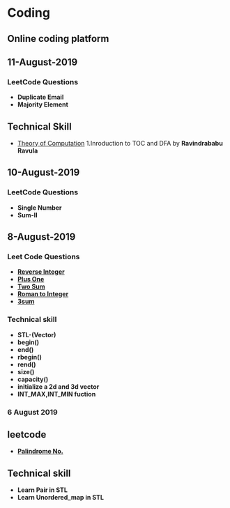 # Coding
## Online coding platform
## 11-August-2019
### LeetCode Questions
- **Duplicate Email**
- **Majority Element**
## Technical Skill
- [Theory of Computation](https://youtu.be/eqCkkC9A0Q4) 1.Inroduction to TOC and DFA 
 by **Ravindrababu Ravula**
## 10-August-2019
### LeetCode Questions
- **Single Number**
- **Sum-II**
## 8-August-2019
### Leet Code Questions
- **[Reverse Integer](https://leetcode.com/problems/reverse-integer/)**
- **[Plus One](https://leetcode.com/problems/plus-one/)**
- **[Two Sum](https://leetcode.com/problems/two-sum/)**
- **[Roman to Integer](https://leetcode.com/problems/roman-to-integer/)**
- **[3sum](https://leetcode.com/problems/3sum/)**

### Technical skill
- **STL-(Vector)**
- **begin()**
- **end()**
- **rbegin()**
- **rend()**
- **size()**
- **capacity()**
- **initialize a 2d and 3d vector**
- **INT_MAX,INT_MIN fuction**

### 6 August 2019
## leetcode
- **[Palindrome No.](https://leetcode.com/problems/palindrome-number/)**
## Technical skill  
 - **Learn Pair in STL**
 - **Learn Unordered_map in STL**

